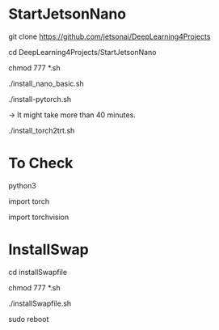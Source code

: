 # StartJetsonNano

git clone https://github.com/jetsonai/DeepLearning4Projects

cd DeepLearning4Projects/StartJetsonNano

chmod 777 *.sh

./install_nano_basic.sh


./install-pytorch.sh

   -> It might take more than 40 minutes.
   
   
./install_torch2trt.sh



# To Check

python3

import torch

import torchvision


# InstallSwap

cd installSwapfile

chmod 777 *.sh

./installSwapfile.sh


sudo reboot
